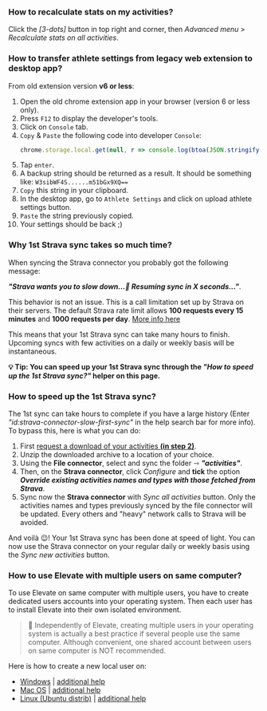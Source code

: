 ### How to recalculate stats on my activities?

Click the _[3-dots]_ button in top right and corner, then _Advanced menu_ > _Recalculate stats on all activities_.

[](id:calculate-compute-history-activity-activities)

### How to transfer athlete settings from legacy web extension to desktop app?

From old extension version **v6 or less**:

1. Open the old chrome extension app in your browser (version 6 or less only).
1. Press `F12` to display the developer's tools.
1. Click on `Console` tab.
1. `Copy` & `Paste` the following code into developer `Console`:
   ```javascript
   chrome.storage.local.get(null, r => console.log(btoa(JSON.stringify(r.athlete.datedAthleteSettings))));
   ```
1. Tap `enter`.
1. A backup string should be returned as a result. It should be something like: `W3sibWF4S......m51bGx9XQ==`
1. `Copy` this string in your clipboard.
1. In the desktop app, go to `Athlete Settings` and click on upload athlete settings button.
1. `Paste` the string previously copied.
1. Your settings should be back ;)

[](id:transfert-athlete-settings-extension-desktop)


### Why 1st Strava sync takes so much time?

When syncing the Strava connector you probably got the following message: 

**_"Strava wants you to slow down...🐌 Resuming sync in X seconds..."_**.

This behavior is not an issue. This is a call limitation set up by Strava on their servers. The default Strava rate limit allows **100 requests every 15 minutes** and **1000 requests per day**. [More info here](https://developers.strava.com/docs/rate-limits/)

This means that your 1st Strava sync can take many hours to finish. Upcoming syncs with few activities on a daily or weekly basis will be instantaneous.

**💡 Tip: You can speed up your 1st Strava sync through the _"How to speed up the 1st Strava sync?"_ helper on this page.**

[](id:strava-connector-slow-first-sync)

### How to speed up the 1st Strava sync?

The 1st sync can take hours to complete if you have a large history (Enter _"id:strava-connector-slow-first-sync"_ in the help search bar for more info). To bypass this, here is what you can do:

1. First [request a download of your activities **(in step 2)**](https://www.strava.com/athlete/delete_your_account).
1. Unzip the downloaded archive to a location of your choice.
1. Using the **File connector**, select and sync the folder ⇾ _**"activities"**_.
1. Then, on the **Strava connector**, click _Configure_ and **tick** the option _**Override existing activities names and types with those fetched from Strava**_.
1. Sync now the **Strava connector** with _Sync all activities_ button.
Only the activities names and types previously synced by the file connector will be updated. Every others and "heavy" network calls to Strava will be avoided.

And voilà 😉! Your 1st Strava sync has been done at speed of light. You can now use the Strava connector on your regular daily or weekly basis using the _Sync new activities_ button.

[](id:strava-connector-faster-first-sync)

### How to use Elevate with multiple users on same computer?

To use Elevate on same computer with multiple users, you have to create dedicated users accounts into your operating system. Then each user has to install Elevate into their own isolated environment. 

>📝 Independently of Elevate, creating multiple users in your operating system is actually a best practice if several people use the same computer. Although convenient, one shared account between users on same computer is NOT recommended.

Here is how to create a new local user on:

- [Windows](https://support.microsoft.com/en-us/windows/create-a-local-user-or-administrator-account-in-windows-10-20de74e0-ac7f-3502-a866-32915af2a34d) | [additional help](https://duckduckgo.com/?q=site%3Amicrosoft.com+create+windows+user)
- [Mac OS](https://support.apple.com/guide/mac-help/set-up-other-users-on-your-mac-mtusr001/mac) | [additional help](https://duckduckgo.com/?q=site%3Aapple.com+create+mac+user)
- [Linux (Ubuntu distrib)](https://help.ubuntu.com/stable/ubuntu-help/user-add.html.en) | [additional help](https://duckduckgo.com/?q=site%3Aubuntu.com+create+new+user)

[](id:multiple-accounts-users-same-computer)
